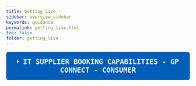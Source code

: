 ```yaml
---
title: Getting Live
sidebar: overview_sidebar
keywords: guidance
permalink: getting_live.html
toc: false
folder: getting_live
---
```


<link rel="stylesheet" href="https://unpkg.com/purecss@1.0.1/build/pure-min.css" integrity="sha384-oAOxQR6DkCoMliIh8yFnu25d7Eq/PHS21PClpwjOTeU2jRSq11vu66rf90/cZr47" crossorigin="anonymous">

<style>
    .wrap-collabsible {
    margin-bottom: 1.2rem 0;
  }

  input[type='checkbox'] {
    display: none;
  }

  .lbl-toggle {
    display: block;

    font-weight: bold;
    font-family: monospace;
    font-size: 1.2rem;
    text-transform: uppercase;
    text-align: center;

    padding: 1rem;

    color: #FFFFFF;
    background: #005EB8;

    cursor: pointer;

    border-radius: 7px;
    transition: all 0.25s ease-out;
  }

  .lbl-toggle:hover {
    color: #7C5A0B;
  }

  .lbl-toggle::before {
    content: ' ';
    display: inline-block;

    border-top: 5px solid transparent;
    border-bottom: 5px solid transparent;
    border-left: 5px solid currentColor;
    vertical-align: middle;
    margin-right: .7rem;
    transform: translateY(-2px);

    transition: transform .2s ease-out;
  }

  .toggle:checked + .lbl-toggle::before {
    transform: rotate(90deg) translateX(-3px);
  }

  .collapsible-content {
    max-height: 0px;
    overflow: hidden;
    transition: max-height .25s ease-in-out;
  }

  .toggle:checked + .lbl-toggle + .collapsible-content {
    max-height: 800px;
  }

  .toggle:checked + .lbl-toggle {
    border-bottom-right-radius: 0;
    border-bottom-left-radius: 0;
  }

  .collapsible-content .content-inner {
    background: rgba(0, 0, 0, 0.01);
    border-bottom: 1px solid rgba(250, 224, 66, .45);
    border-bottom-left-radius: 7px;
    border-bottom-right-radius: 7px;
    padding: .5rem 1rem;
  }
</style>

<div class="wrap-collabsible">
  <input id="collapsible" class="toggle" type="checkbox">
  <label for="collapsible" class="lbl-toggle">IT supplier Booking Capabilities - GP Connect - Consumer </label>
  <div class="collapsible-content">
    <div class="content-inner">
      <p>        
      <table class="pure-table pure-table-bordered"> 
            <thead>
              <tr>
                <th data-field="ID" data-sortable="true">Item ID</th>
                <th data-field="Capability" data-sortable="true">Capability</th>
                <th data-field="Supplier" data-sortable="true">Supplier</th>
                <th data-field="Status" data-sortable="true">Status</th>
                <th data-field="Date" data-sortable="true">Date</th>
                <th data-field="Dependencies" data-sortable="true">Dependencies</th>
                <th data-field="Comments" data-sortable="true">Comments</th>
              </tr>
            </thead>
            <tbody>        
      <!------------------------------ROW----------------------------------->        
              <tr>
                <td rowspan="3">1</td>
                <td rowspan="3">Book an appointment - GP</td>
                <td>Advanced</td>
                <td>Complete</td>
                <td>July 2019</td>          
                <td rowspan="3">None</td>
                <td rowspan="3">Ability to search and book an appointment</td>
              </tr>  
              <tr>
                <td>IC24</td>
                <td>Testing</td>
                <td>August 2019</td>         
              </tr>
              <tr>
                <td>Cleric</td>
                <td>Development</td>
                <td>October 2019</td>         
              </tr>
      <!------------------------------ROW----------------------------------->             
              <tr>
                <td rowspan="3">2</td>
                <td rowspan="3">Book an appointment - Hub</td>
                <td>Advanced</td>
                <td>Development</td>
                <td>September 2019</td>          
                <td rowspan="3">There is a dependency that all hubs work the same.  This work is not commissioned so would need to be followed through and scoped by BRAM</td>
                <td rowspan="3">Ability to search and book an appointment</td>
              </tr>  
              <tr>
                <td>IC24</td>
                <td>Development</td>
                <td>September 2019</td>         
              </tr>
              <tr>
                <td>Cleric</td>
                <td>Development</td>
                <td>October 2019</td>         
              </tr>
      <!------------------------------ROW----------------------------------->             
              <tr>
                <td rowspan="3">3</td>
                <td rowspan="3">Cancel - During a consultation</td>
                <td>Advanced</td>
                <td>Complete</td>
                <td></td>          
                <td rowspan="3"></td>
                <td rowspan="3">Ability to cancel an appointment during a telephone call</td>
              </tr>  
              <tr>
                <td>IC24</td>
                <td>Development</td>
                <td>September 2019</td>         
              </tr>
              <tr>
                <td>Cleric</td>
                <td>Development</td>
                <td>October 2019</td>         
              </tr>
      <!------------------------------ROW----------------------------------->             
              <tr>
                <td rowspan="3">4</td>
                <td rowspan="3">Cancel - After a consultation (Same 111 Provider)</td>
                <td>Advanced</td>
                <td>Development</td>
                <td>September 2019</td>          
                <td rowspan="3"></td>
                <td rowspan="3">Ability to cancel an appointment after the telephone call has been competed.  By the same 111 provider </td>
              </tr>  
              <tr>
                <td>IC24</td>
                <td>Development</td>
                <td>September 2019</td>         
              </tr>
              <tr>
                <td>Cleric</td>
                <td>Development</td>
                <td>October 2019</td>         
              </tr>
      <!------------------------------ROW----------------------------------->             
              <tr>
                <td rowspan="3">5</td>
                <td rowspan="3">Temporary Register</td>
                <td>Advanced</td>
                <td>Development</td>
                <td>September 2019</td>          
                <td rowspan="3"></td>
                <td rowspan="3">When booking into a HUB/UTC and using a Primary Care IT System</td>
              </tr>  
              <tr>
                <td>IC24</td>
                <td>Development</td>
                <td>September 2019</td>         
              </tr>
              <tr>
                <td>Cleric</td>
                <td>Development</td>
                <td>October 2019</td>         
              </tr>
      <!------------------------------ROW----------------------------------->             
              <tr>
                <td rowspan="3">6</td>
                <td rowspan="3">Appointment Warnings</td>
                <td>Advanced</td>
                <td>Not started</td>
                <td>TBC</td>          
                <td rowspan="3">This will be dependent on the NHS Pathways having a future version that provides this information</td>
                <td rowspan="3">Present a warning when booking outside a disposition timeframe</td>
              </tr>  
              <tr>
                <td>IC24</td>
                <td>Not started</td>
                <td>N/A – Cleo only displays results within the disposition timeframe</td>         
              </tr>
              <tr>
                <td>Cleric</td>
                <td>Not started</td>
                <td>TBC</td>         
              </tr>
      <!------------------------------ROW----------------------------------->             
              <tr>
                <td rowspan="3">7</td>
                <td rowspan="3">Referral Suppression</td>
                <td>Advanced</td>
                <td>Development</td>
                <td>September 2019</td>          
                <td rowspan="3">This will be dependent on the DOS team completed the service attribute information and this being populate by the local DOS team </td>
                <td rowspan="3">When referring to a HUB</td>
              </tr>  
              <tr>
                <td>IC24</td>
                <td>Development</td>
                <td>September 2019</td>         
              </tr>
              <tr>
                <td>Cleric</td>
                <td>Development</td>
                <td>October 2019</td>         
              </tr>
            </tbody>
      </table> 
      </p>
    </div>
  </div>
</div>
